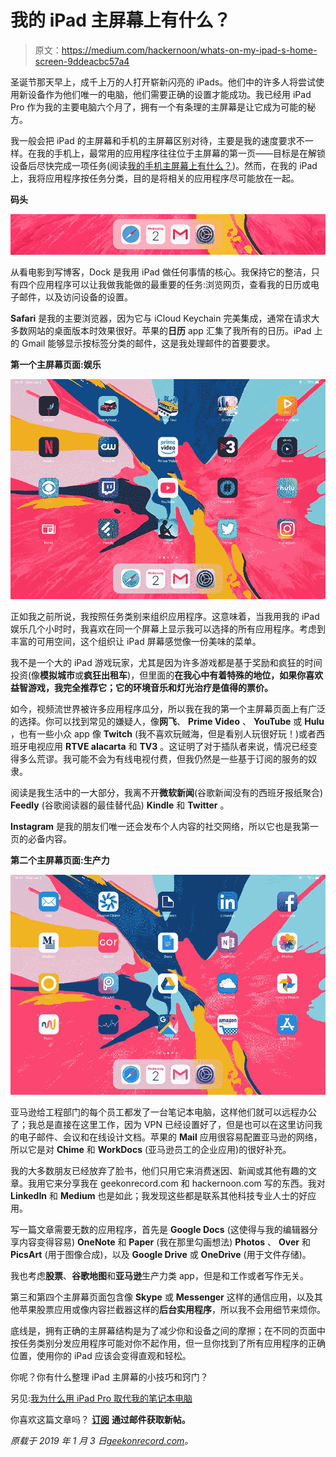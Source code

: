 # 我的 iPad 主屏幕上有什么？

> 原文：<https://medium.com/hackernoon/whats-on-my-ipad-s-home-screen-9ddeacbc57a4>

圣诞节那天早上，成千上万的人打开崭新闪亮的 iPads。他们中的许多人将尝试使用新设备作为他们唯一的电脑，他们需要正确的设置才能成功。我已经用 iPad Pro 作为我的主要电脑六个月了，拥有一个有条理的主屏幕是让它成为可能的秘方。

我一般会把 iPad 的主屏幕和手机的主屏幕区别对待，主要是我的速度要求不一样。在我的手机上，最常用的应用程序往往位于主屏幕的第一页——目标是在解锁设备后尽快完成一项任务(阅读[我的手机主屏幕上有什么？](https://geekonrecord.com/2017/12/04/whats-in-my-phones-home-screen/))。然而，在我的 iPad 上，我将应用程序按任务分类，目的是将相关的应用程序尽可能放在一起。

**码头**

![](img/4245e903cf12e13a45c6a2f8dc515a59.png)

从看电影到写博客，Dock 是我用 iPad 做任何事情的核心。我保持它的整洁，只有四个应用程序可以让我做我能做的最重要的任务:浏览网页，查看我的日历或电子邮件，以及访问设备的设置。

**Safari** 是我的主要浏览器，因为它与 iCloud Keychain 完美集成，通常在请求大多数网站的桌面版本时效果很好。苹果的**日历** app 汇集了我所有的日历。iPad 上的 Gmail 能够显示按标签分类的邮件，这是我处理邮件的首要要求。

**第一个主屏幕页面:娱乐**

![](img/428112bfe0315ab62f9dd8d34c1a069e.png)

正如我之前所说，我按照任务类别来组织应用程序。这意味着，当我用我的 iPad 娱乐几个小时时，我喜欢在同一个屏幕上显示我可以选择的所有应用程序。考虑到丰富的可用空间，这个组织让 iPad 屏幕感觉像一份美味的菜单。

我不是一个大的 iPad 游戏玩家，尤其是因为许多游戏都是基于奖励和疯狂的时间投资(像**模拟城市**或**疯狂出租车**)，但里面的**在我心中有着特殊的地位，如果你喜欢益智游戏，我完全推荐它；它的环境音乐和灯光治疗是值得的票价。**

如今，视频流世界被许多应用程序瓜分，所以我在我的第一个主屏幕页面上有广泛的选择。你可以找到常见的嫌疑人，像**网飞**、 **Prime Video** 、 **YouTube** 或 **Hulu** ，也有一些小众 app 像 **Twitch** (我不喜欢玩贼海，但是看别人玩很好玩！)或者西班牙电视应用 **RTVE alacarta** 和 **TV3** 。这证明了对于插队者来说，情况已经变得多么荒谬。我可能不会为有线电视付费，但我仍然是一些基于订阅的服务的奴隶。

阅读是我生活中的一大部分，我离不开**微软新闻**(谷歌新闻没有的西班牙报纸聚合) **Feedly** (谷歌阅读器的最佳替代品) **Kindle** 和 **Twitter** 。

**Instagram** 是我的朋友们唯一还会发布个人内容的社交网络，所以它也是我第一页的必备内容。

**第二个主屏幕页面:生产力**

![](img/c9ba8de59bb93efedf786fe91506eedf.png)

亚马逊给工程部门的每个员工都发了一台笔记本电脑，这样他们就可以远程办公了；我总是直接在这里工作，因为 VPN 已经设置好了，但是也可以在这里访问我的电子邮件、会议和在线设计文档。苹果的 **Mail** 应用很容易配置亚马逊的网络，所以它是对 **Chime** 和 **WorkDocs** (亚马逊员工的企业应用)的很好补充。

我的大多数朋友已经放弃了脸书，他们只用它来消费迷因、新闻或其他有趣的文章。我用它来分享我在 geekonrecord.com 和 hackernoon.com 写的东西。我对 **LinkedIn** 和 **Medium** 也是如此；我发现这些都是联系其他科技专业人士的好应用。

写一篇文章需要无数的应用程序，首先是 **Google Docs** (这使得与我的编辑器分享内容变得容易) **OneNote** 和 **Paper** (我在那里勾画想法) **Photos** 、 **Over** 和 **PicsArt** (用于图像合成)，以及 **Google Drive** 或 **OneDrive** (用于文件存储)。

我也考虑**股票**、**谷歌地图**和**亚马逊**生产力类 app，但是和工作或者写作无关。

第三和第四个主屏幕页面包含像 **Skype** 或 **Messenger** 这样的通信应用，以及其他苹果股票应用或像内容拦截器这样的**后台实用程序**，所以我不会用细节来烦你。

底线是，拥有正确的主屏幕结构是为了减少你和设备之间的摩擦；在不同的页面中按任务类别分发应用程序可能对你不起作用，但一旦你找到了所有应用程序的正确位置，使用你的 iPad 应该会变得直观和轻松。

你呢？你有什么整理 iPad 主屏幕的小技巧和窍门？

另见:[我为什么用 iPad Pro 取代我的笔记本电脑](https://geekonrecord.com/2018/11/07/i-replaced-my-laptop-with-an-ipad-pro/)

你喜欢这篇文章吗？ [**订阅**](https://geekonrecord.com/subscribe/) **通过邮件获取新帖。**

*原载于 2019 年 1 月 3 日*[*geekonrecord.com*](https://geekonrecord.com/2019/01/03/whats-on-my-ipads-home-screen/)*。*